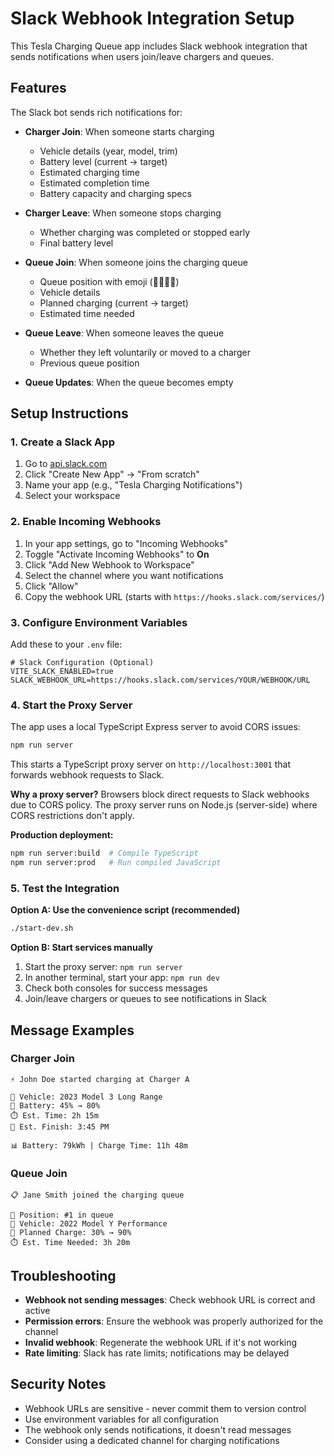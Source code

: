 # Slack Webhook Integration Setup

This Tesla Charging Queue app includes Slack webhook integration that sends notifications when users join/leave chargers and queues.

## Features

The Slack bot sends rich notifications for:

- **Charger Join**: When someone starts charging

  - Vehicle details (year, model, trim)
  - Battery level (current → target)
  - Estimated charging time
  - Estimated completion time
  - Battery capacity and charging specs

- **Charger Leave**: When someone stops charging

  - Whether charging was completed or stopped early
  - Final battery level

- **Queue Join**: When someone joins the charging queue

  - Queue position with emoji (🥇🥈🥉📍)
  - Vehicle details
  - Planned charging (current → target)
  - Estimated time needed

- **Queue Leave**: When someone leaves the queue

  - Whether they left voluntarily or moved to a charger
  - Previous queue position

- **Queue Updates**: When the queue becomes empty

## Setup Instructions

### 1. Create a Slack App

1. Go to [api.slack.com](https://api.slack.com/apps)
2. Click "Create New App" → "From scratch"
3. Name your app (e.g., "Tesla Charging Notifications")
4. Select your workspace

### 2. Enable Incoming Webhooks

1. In your app settings, go to "Incoming Webhooks"
2. Toggle "Activate Incoming Webhooks" to **On**
3. Click "Add New Webhook to Workspace"
4. Select the channel where you want notifications
5. Click "Allow"
6. Copy the webhook URL (starts with `https://hooks.slack.com/services/`)

### 3. Configure Environment Variables

Add these to your `.env` file:

```env
# Slack Configuration (Optional)
VITE_SLACK_ENABLED=true
SLACK_WEBHOOK_URL=https://hooks.slack.com/services/YOUR/WEBHOOK/URL
```

### 4. Start the Proxy Server

The app uses a local TypeScript Express server to avoid CORS issues:

```bash
npm run server
```

This starts a TypeScript proxy server on `http://localhost:3001` that forwards webhook requests to Slack.

**Why a proxy server?** Browsers block direct requests to Slack webhooks due to CORS policy. The proxy server runs on Node.js (server-side) where CORS restrictions don't apply.

**Production deployment:**

```bash
npm run server:build  # Compile TypeScript
npm run server:prod   # Run compiled JavaScript
```

### 5. Test the Integration

**Option A: Use the convenience script (recommended)**

```bash
./start-dev.sh
```

**Option B: Start services manually**

1. Start the proxy server: `npm run server`
2. In another terminal, start your app: `npm run dev`
3. Check both consoles for success messages
4. Join/leave chargers or queues to see notifications in Slack

## Message Examples

### Charger Join

```
⚡ John Doe started charging at Charger A

🚙 Vehicle: 2023 Model 3 Long Range
🔋 Battery: 45% → 80%
⏱️ Est. Time: 2h 15m
🏁 Est. Finish: 3:45 PM

📊 Battery: 79kWh | Charge Time: 11h 48m
```

### Queue Join

```
📋 Jane Smith joined the charging queue

🥇 Position: #1 in queue
🚕 Vehicle: 2022 Model Y Performance
🔋 Planned Charge: 30% → 90%
⏱️ Est. Time Needed: 3h 20m
```

## Troubleshooting

- **Webhook not sending messages**: Check webhook URL is correct and active
- **Permission errors**: Ensure the webhook was properly authorized for the channel
- **Invalid webhook**: Regenerate the webhook URL if it's not working
- **Rate limiting**: Slack has rate limits; notifications may be delayed

## Security Notes

- Webhook URLs are sensitive - never commit them to version control
- Use environment variables for all configuration
- The webhook only sends notifications, it doesn't read messages
- Consider using a dedicated channel for charging notifications
